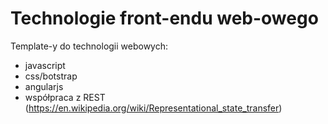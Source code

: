 # Technologie front-endu web-owego
Template-y do technologii webowych:
- javascript
- css/botstrap
- angularjs
- współpraca z REST (https://en.wikipedia.org/wiki/Representational_state_transfer)
